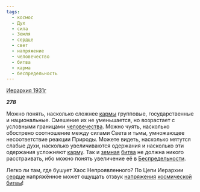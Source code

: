 ```yaml
---
tags:
  - космос
  - Дух
  - сила
  - Земля
  - сердце
  - свет
  - напряжение
  - человечество
  - битва
  - карма
  - беспредельность
---
```

[Иерархия 1931г](https://127.0.0.1:4002/agni/1931)

___278___

Можно понять, насколько сложнее [кармы](../../../tags/#карма) групповые, государственные и национальные. Смешение их не уменьшается, но возрастает с условными границами [человечества](../../../tags/#человечество). Можно чуять, насколько обострено соотношение между силами Света и тьмы, умножающее несоответствие реакции Природы. Можете видеть, насколько мятутся слабые духи, насколько увеличиваются одержания и насколько эти одержания усложняют [карму](../../../tags/#карма). Так и [земная](../../../tags/#Земля) [битва](../../../tags/#битва) не должна никого расстраивать, ибо можно понять увеличение её в [Беспредельности](../../../tags/#беспредельность).   

Легко ли там, где бушует Хаос Непроявленного? По Цепи Иерархии [сердце](../../../tags/#сердце) напряжённое может ощущать отзвук [напряжения](../../../tags/#напряжение) [космической](../../../tags/#космос) [битвы](../../../tags/#битва)!   

